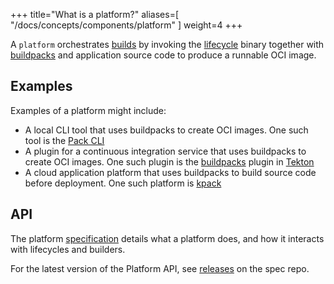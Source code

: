 
+++
title="What is a platform?"
aliases=[
  "/docs/concepts/components/platform"
]
weight=4
+++

A `platform` orchestrates [builds][build] by invoking the [lifecycle] binary together with [buildpacks][buildpack] and
application source code to produce a runnable OCI image.

<!--more-->

## Examples

Examples of a platform might include:

* A local CLI tool that uses buildpacks to create OCI images. One such tool is the [Pack CLI][pack]
* A plugin for a continuous integration service that uses buildpacks to create OCI images. One such plugin is the [buildpacks][buildpacks-tekton] plugin in [Tekton]
* A cloud application platform that uses buildpacks to build source code before deployment. One such platform is [kpack][kpack]

## API

The platform [specification][spec] details what a platform does, and how it interacts with lifecycles and builders.

For the latest version of the Platform API, see [releases][releases] on the spec repo.

[api-version]: https://github.com/buildpacks/spec/blob/main/platform.md#platform-api-version
[build]: /docs/for-platform-operators/concepts/lifecycle/
[builder]: /docs/for-app-developers/concepts/builder/
[buildpack]: /docs/for-app-developers/concepts/buildpack/
[buildpacks-tekton]: https://github.com/tektoncd/catalog/tree/master/task/buildpacks
[kpack]: https://github.com/buildpacks-community/kpack
[lifecycle]: /docs/for-platform-operators/concepts/lifecycle/
[pack]: https://github.com/buildpacks/pack
[releases]: https://github.com/buildpacks/spec/releases?q=platform
[spec]: https://github.com/buildpacks/spec/blob/main/platform.md
[tekton]: https://tekton.dev/
